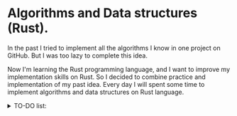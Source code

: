 # Algorithms and Data structures (Rust).

In the past I tried to implement all the algorithms I know in one project on GitHub. But I was too lazy to complete this idea.

Now I'm learning the Rust programming language, and I want to improve my implementation skills on Rust. So I decided to combine practice and implementation of my past idea. Every day I will spent some time to implement algorithms and data structures on Rust language.

<details>
<summary>TO-DO list:</summary> 
  
<details>
<summary>Data structures :</summary> 
  
- [x] :white_check_mark: **Stack**
- [x] :white_check_mark: **Queue**
- [x] :white_check_mark: **Prefix sums**
- [x] :white_check_mark: **Segment tree static**
- [x] :white_check_mark: **Segment tree with point updates**
- [ ] :x: Bitset (Simple)
- [ ] :x: DSU
- [ ] :x: SQRT decomposition
- [ ] :x: Segment tree with range updates
- [ ] :x: Sparse table
- [ ] :x: Fenwick tree
- [ ] :x: Prefix tree
- [ ] :x: Disjoint sparse table
- [ ] :x: Binominal heap
- [ ] :x: Euler tour tree
- [ ] :x: Cartesian tree
- [ ] :x: Sufix array
- [ ] :x: Palindromic tree
- [ ] :x: Semi-Persistent DSU
- [ ] :x: Laddaer decomposition
- [ ] :x: Centroid decomoposition
- [ ] :x: Aho-Corasick automat
- [ ] :x: Persistent segment tree
- [ ] :x: Compressed prefix tree
- [ ] :x: Fibonacci heap
- [ ] :x: SQRT tree
- [ ] :x: Segment tree beats
- [ ] :x: Heavy-Light Decomposition
- [ ] :x: Li-Chao tree
- [ ] :x: Splay tree
- [ ] :x: Link-Cut tree
- [ ] :x: Two-dimensional segment tree
- [ ] :x: Dominator tree
- [ ] :x: Persisten cartesian tree
- [ ] :x: Red-Black tree
- [ ] :x: Block-Cut tree
</details>
<details>
<summary>Math algorithms:</summary> 

- [ ] :x: Fast Fourie Transform
- [x] :white_check_mark: **Euclidean algorithm**
- [ ] :x: Extended euclidean algorithm
- [ ] :x: Sprague-Grundy
- [ ] :x: Pascal's triangle
- [ ] :x: Modulo operations
- [ ] :x: Binary GCD algorithm
- [ ] :x: Operations with matrices
- [ ] :x: Binary operations
- [ ] :x: Number Theoretic Transform
- [ ] :x: Simple Diophantine equations
- [ ] :x: XOR - basis
- [ ] :x: Gauss–Jordan elimination
- [ ] :x: Binominal coefficents
- [ ] :x: Euler function
- [ ] :x: Primality test (SQRT)
- [ ] :x: Principle of Inclusion and Exclusion
- [ ] :x: Gray's code
- [ ] :x: Eratosphenes sieve
- [ ] :x: Chinese Reminder theorem 
- [x] :white_check_mark: **Binary Exponentiation**
- [ ] :x: Lagrange's interpolation polynomial
- [ ] :x: Factorization
- [ ] :x: Binary multiplication
- [ ] :x: Uncertainty calculation
</details>
<details>
<summary>Graph algorithms:</summary> 

- [x] :white_check_mark: **DFS**
- [ ] :x: BFS
- [ ] :x: Dijkstra algorithm
- [ ] :x: Floyd-Warshall algorithm
- [ ] :x: Ford-Belman algorithm
- [ ] :x: Ford-Belman algorithm for finding negative cycles
- [ ] :x: A* algorithm
- [ ] :x: 0-1 BFS
- [ ] :x: 0-k BFS
- [ ] :x: Multisource BFS
- [ ] :x: Multisource Dijkstra
- [ ] :x: Topological sort
- [ ] :x: Condensation of the graph
- [ ] :x: Finding of all bridges
- [ ] :x: Articulation points
- [ ] :x: Kuhn's algorithm
- [ ] :x: SPFA 
- [ ] :x: Prim's algorithm
- [ ] :x: Boruvki algorithm
- [ ] :x: Kruskal algorithm
- [ ] :x: DFS tree
- [ ] :x: Euler path and cycle
- [ ] :x: Finding cycle in graph
- [ ] :x: Binary lifting
- [ ] :x: LCA
- [ ] :x: LCA to RMQ
- [ ] :x: Farakh Colton-Bender algorithm
- [ ] :x: LA
- [ ] :x: Tarjan's algorithm.
</details>
<details>
<summary>Dynamic Programming algorithms:</summary> 
  
- [ ] :x: Knapsack problem
- [ ] :x: Largest Common Subsequence
- [ ] :x: Largest Increasing Subsequence
- [ ] :x: DP via matrices
- [ ] :x: Divide and conquer DP optimization
- [ ] :x: Bitmask DP
- [ ] :x: Digit DP
- [ ] :x: Subtrees DP
- [ ] :x: Knuth-optimization
- [ ] :x: Alien trick
- [ ] :x: DP on Profile
- [ ] :x: DP on Broken Profile
- [ ] :x: SOS DP
- [ ] :x: DP on subsegments
- [ ] :x: Convex hull trick
- [ ] :x: Slope trick
- [ ] :x: DP segment tree optimization
- [ ] :x: DP prefix sum optimization
</details>
<details>
<summary>Other:</summary> 
  
- [ ] :x: Divide and Conquer
- [ ] :x: Binary search
- [ ] :x: Ternary search
- [ ] :x: Meet in the middle
- [ ] :x: SQRT-trick
- [ ] :x: Linear search
- [ ] :x: Mo's algorithm
- [ ] :x: DP recovery methods
- [ ] :x: Two pointers
- [ ] :x: Sliding window
- [ ] :x: Sweepline
- [ ] :x: Sweepline Mo
- [ ] :x: Small to Large
- [ ] :x: Static structure to Dynamic structure trick
- [ ] :x: Queue-like Undoing
- [ ] :x: Retro-analysis
- [ ] :x: Mo's algorithm on tree
- [ ] :x: Plane Rotation
- [ ] :x: Dirichlet's principle
</details>
</details>
